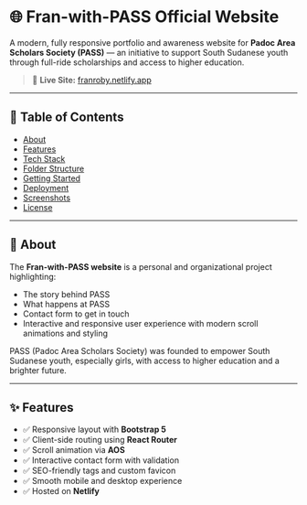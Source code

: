 # 🌐 Fran-with-PASS Official Website

A modern, fully responsive portfolio and awareness website for **Padoc Area Scholars Society (PASS)** — an initiative to support South Sudanese youth through full-ride scholarships and access to higher education.

> 🔗 **Live Site:** [franroby.netlify.app](https://franroby.netlify.app)

---

## 📌 Table of Contents

- [About](#about)
- [Features](#features)
- [Tech Stack](#tech-stack)
- [Folder Structure](#folder-structure)
- [Getting Started](#getting-started)
- [Deployment](#deployment)
- [Screenshots](#screenshots)
- [License](#license)

---

## 🧠 About

The **Fran-with-PASS website** is a personal and organizational project highlighting:
- The story behind PASS
- What happens at PASS
- Contact form to get in touch
- Interactive and responsive user experience with modern scroll animations and styling

PASS (Padoc Area Scholars Society) was founded to empower South Sudanese youth, especially girls, with access to higher education and a brighter future.

---

## ✨ Features

- ✅ Responsive layout with **Bootstrap 5**
- ✅ Client-side routing using **React Router**
- ✅ Scroll animation via **AOS**
- ✅ Interactive contact form with validation
- ✅ SEO-friendly tags and custom favicon
- ✅ Smooth mobile and desktop experience
- ✅ Hosted on **Netlify**
